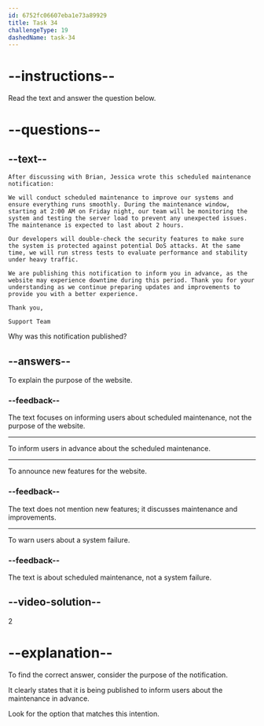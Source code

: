 ```yaml
---
id: 6752fc06607eba1e73a89929
title: Task 34
challengeType: 19
dashedName: task-34
---
```


<!-- READING -->

# --instructions--

Read the text and answer the question below.

# --questions--

## --text--

`After discussing with Brian, Jessica wrote this scheduled maintenance notification:`

`We will conduct scheduled maintenance to improve our systems and ensure everything runs smoothly. During the maintenance window, starting at 2:00 AM on Friday night, our team will be monitoring the system and testing the server load to prevent any unexpected issues. The maintenance is expected to last about 2 hours.`

`Our developers will double-check the security features to make sure the system is protected against potential DoS attacks. At the same time, we will run stress tests to evaluate performance and stability under heavy traffic.`

`We are publishing this notification to inform you in advance, as the website may experience downtime during this period. Thank you for your understanding as we continue preparing updates and improvements to provide you with a better experience.`

`Thank you,`

`Support Team`

Why was this notification published?

## --answers--

To explain the purpose of the website.

### --feedback--

The text focuses on informing users about scheduled maintenance, not the purpose of the website.

---

To inform users in advance about the scheduled maintenance.

---

To announce new features for the website.

### --feedback--

The text does not mention new features; it discusses maintenance and improvements.

---

To warn users about a system failure.

### --feedback--

The text is about scheduled maintenance, not a system failure.

## --video-solution--

2

# --explanation--

To find the correct answer, consider the purpose of the notification.

It clearly states that it is being published to inform users about the maintenance in advance.

Look for the option that matches this intention.
